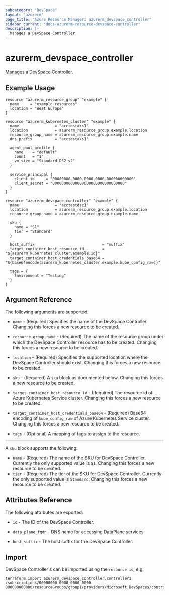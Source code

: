 ```yaml
---
subcategory: "DevSpace"
layout: "azurerm"
page_title: "Azure Resource Manager: azurerm_devspace_controller"
sidebar_current: "docs-azurerm-resource-devspace-controller"
description: |-
  Manages a DevSpace Controller.
---
```


# azurerm_devspace_controller

Manages a DevSpace Controller.

## Example Usage

```hcl
resource "azurerm_resource_group" "example" {
  name     = "example_resources"
  location = "West Europe"
}

resource "azurerm_kubernetes_cluster" "example" {
  name                = "acctestaks1"
  location            = azurerm_resource_group.example.location
  resource_group_name = azurerm_resource_group.example.name
  dns_prefix          = "acctestaks1"

  agent_pool_profile {
    name    = "default"
    count   = "1"
    vm_size = "Standard_DS2_v2"
  }

  service_principal {
    client_id     = "00000000-0000-0000-0000-000000000000"
    client_secret = "00000000000000000000000000000000"
  }
}

resource "azurerm_devspace_controller" "example" {
  name                = "acctestdsc1"
  location            = azurerm_resource_group.example.location
  resource_group_name = azurerm_resource_group.example.name

  sku {
    name = "S1"
    tier = "Standard"
  }

  host_suffix                              = "suffix"
  target_container_host_resource_id        = "${azurerm_kubernetes_cluster.example.id}"
  target_container_host_credentials_base64 = "${base64encode(azurerm_kubernetes_cluster.example.kube_config_raw)}"

  tags = {
    Environment = "Testing"
  }
}
```

## Argument Reference

The following arguments are supported:

* `name` - (Required) Specifies the name of the DevSpace Controller. Changing this forces a new resource to be created.

* `resource_group_name` - (Required) The name of the resource group under which the DevSpace Controller resource has to be created. Changing this forces a new resource to be created.

* `location` - (Required) Specifies the supported location where the DevSpace Controller should exist. Changing this forces a new resource to be created.

* `sku` - (Required) A `sku` block as documented below. Changing this forces a new resource to be created.

* `target_container_host_resource_id` - (Required) The resource id of Azure Kubernetes Service cluster. Changing this forces a new resource to be created.

* `target_container_host_credentials_base64` - (Required) Base64 encoding of `kube_config_raw` of Azure Kubernetes Service cluster. Changing this forces a new resource to be created.

* `tags` - (Optional) A mapping of tags to assign to the resource.

---

A `sku` block supports the following:

* `name` - (Required) The name of the SKU for DevSpace Controller. Currently the only supported value is `S1`. Changing this forces a new resource to be created.
* `tier` - (Required) The tier of the SKU for DevSpace Controller. Currently the only supported value is `Standard`. Changing this forces a new resource to be created.

## Attributes Reference

The following attributes are exported:

* `id` - The ID of the DevSpace Controller.

* `data_plane_fqdn` - DNS name for accessing DataPlane services.

* `host_suffix` - The host suffix for the DevSpace Controller.


## Import

DevSpace Controller's can be imported using the `resource id`, e.g.

```shell
terraform import azurerm_devspace_controller.controller1 /subscriptions/00000000-0000-0000-0000-000000000000/resourceGroups/group1/providers/Microsoft.DevSpaces/controllers/controller1Name
```
